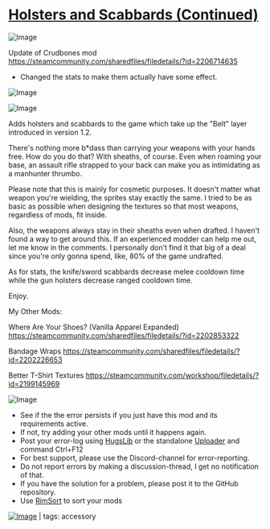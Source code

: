 # [Holsters and Scabbards (Continued)](https://steamcommunity.com/sharedfiles/filedetails/?id=2561494007)

![Image](https://i.imgur.com/buuPQel.png)

Update of Crudbones mod
https://steamcommunity.com/sharedfiles/filedetails/?id=2206714635

- Changed the stats to make them actually have some effect.

![Image](https://i.imgur.com/pufA0kM.png)
	
![Image](https://i.imgur.com/Z4GOv8H.png)

Adds holsters and scabbards to the game which take up the "Belt" layer introduced in version 1.2.



There's nothing more b*dass than carrying your weapons with your hands free. How do you do that? With sheaths, of course. Even when roaming your base, an assault rifle strapped to your back can make you as intimidating as a manhunter thrumbo.

Please note that this is mainly for cosmetic purposes. It doesn't matter what weapon you're wielding, the sprites stay exactly the same. I tried to be as basic as possible when designing the textures so that most weapons, regardless of mods, fit inside. 

Also, the weapons always stay in their sheaths even when drafted. I haven't found a way to get around this. If an experienced modder can help me out, let me know in the comments. I personally don't find it that big of a deal since you're only gonna spend, like, 80% of the game undrafted.

As for stats, the knife/sword scabbards decrease melee cooldown time while the gun holsters decrease ranged cooldown time.

Enjoy.



My Other Mods:

Where Are Your Shoes? (Vanilla Apparel Expanded)
https://steamcommunity.com/sharedfiles/filedetails/?id=2202853322

Bandage Wraps
https://steamcommunity.com/sharedfiles/filedetails/?id=2202226653

Better T-Shirt Textures
https://steamcommunity.com/workshop/filedetails/?id=2199145969

![Image](https://i.imgur.com/PwoNOj4.png)



-  See if the the error persists if you just have this mod and its requirements active.
-  If not, try adding your other mods until it happens again.
-  Post your error-log using [HugsLib](https://steamcommunity.com/workshop/filedetails/?id=818773962) or the standalone [Uploader](https://steamcommunity.com/sharedfiles/filedetails/?id=2873415404) and command Ctrl+F12
-  For best support, please use the Discord-channel for error-reporting.
-  Do not report errors by making a discussion-thread, I get no notification of that.
-  If you have the solution for a problem, please post it to the GitHub repository.
-  Use [RimSort](https://github.com/RimSort/RimSort/releases/latest) to sort your mods

 

[![Image](https://img.shields.io/github/v/release/emipa606/HolstersAndScabbards?label=latest%20version&style=plastic&color=9f1111&labelColor=black)](https://steamcommunity.com/sharedfiles/filedetails/changelog/2561494007) | tags:  accessory
